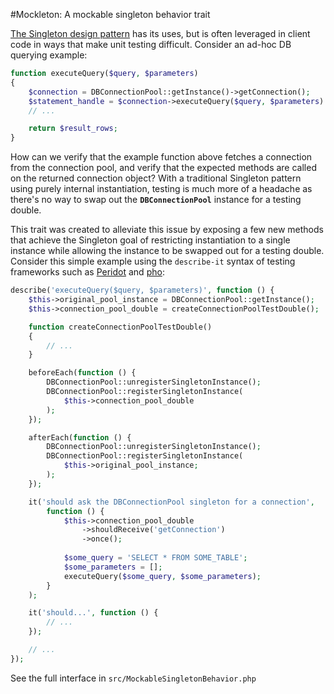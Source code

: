 #Mockleton: A mockable singleton behavior trait

[The Singleton design pattern](https://en.wikipedia.org/wiki/Singleton_pattern) has its uses, but is often leveraged in client code in ways that make unit testing difficult.  Consider an ad-hoc DB querying example:
```php
function executeQuery($query, $parameters)
{
	$connection = DBConnectionPool::getInstance()->getConnection();
	$statement_handle = $connection->executeQuery($query, $parameters)
	// ...

	return $result_rows;
}
```

How can we verify that the example function above fetches a connection from the connection pool, and verify that the expected methods are called on the returned connection object?  With a traditional Singleton pattern using purely internal instantiation, testing is much more of a headache as there's no way to swap out the **`DBConnectionPool`** instance for a testing double.

This trait was created to alleviate this issue by exposing a few new methods that achieve the Singleton goal of restricting instantiation to a single instance while allowing the instance to be swapped out for a testing double.  Consider this simple example using the `describe-it` syntax of testing frameworks such as [Peridot](http://peridot-php.github.io/) and [pho](https://github.com/danielstjules/pho):
```php
describe('executeQuery($query, $parameters)', function () {
	$this->original_pool_instance = DBConnectionPool::getInstance();
	$this->connection_pool_double = createConnectionPoolTestDouble();

	function createConnectionPoolTestDouble()
	{
		// ...
	}

	beforeEach(function () {
		DBConnectionPool::unregisterSingletonInstance();
		DBConnectionPool::registerSingletonInstance(
			$this->connection_pool_double
		);
	});

	afterEach(function () {
		DBConnectionPool::unregisterSingletonInstance();
		DBConnectionPool::registerSingletonInstance(
			$this->original_pool_instance;
		);
	});

	it('should ask the DBConnectionPool singleton for a connection',
		function () {
			$this->connection_pool_double
				->shouldReceive('getConnection')
				->once();
	
			$some_query = 'SELECT * FROM SOME_TABLE';
			$some_parameters = [];
			executeQuery($some_query, $some_parameters);
		}
	);

	it('should...', function () {
		// ...
	});

	// ...
});
```

See the full interface in `src/MockableSingletonBehavior.php`
